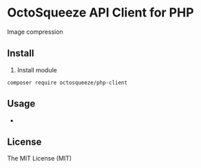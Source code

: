
# OctoSqueeze API Client for PHP

Image compression

## Install

1. Install module
```
composer require octosqueeze/php-client
```

## Usage

-

## License

The MIT License (MIT)
